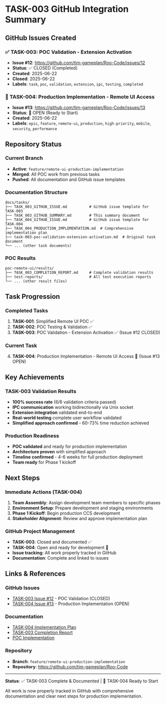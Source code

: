 # TASK-003 GitHub Integration Summary

## GitHub Issues Created

### ✅ TASK-003: POC Validation - Extension Activation

- **Issue #12**: https://github.com/tim-gameplan/Roo-Code/issues/12
- **Status**: ✅ CLOSED (Completed)
- **Created**: 2025-06-22
- **Closed**: 2025-06-22
- **Labels**: `task`, `poc`, `validation`, `extension`, `ipc`, `testing`, `completed`

### 🚀 TASK-004: Production Implementation - Remote UI Access

- **Issue #13**: https://github.com/tim-gameplan/Roo-Code/issues/13
- **Status**: 🚀 OPEN (Ready to Start)
- **Created**: 2025-06-22
- **Labels**: `epic`, `feature`, `remote-ui`, `production`, `high-priority`, `mobile`, `security`, `performance`

## Repository Status

### Current Branch

- **Active**: `feature/remote-ui-production-implementation`
- **Merged**: All POC work from previous tasks
- **Pushed**: All documentation and GitHub issue templates

### Documentation Structure

```
docs/tasks/
├── TASK_003_GITHUB_ISSUE.md          # GitHub issue template for TASK-003
├── TASK_003_GITHUB_SUMMARY.md        # This summary document
├── TASK_004_GITHUB_ISSUE.md          # GitHub issue template for TASK-004
├── TASK_004_PRODUCTION_IMPLEMENTATION.md  # Comprehensive implementation plan
├── task-003-poc-validation-extension-activation.md  # Original task document
└── ... (other task documents)
```

### POC Results

```
poc-remote-ui/results/
├── TASK_003_COMPLETION_REPORT.md     # Complete validation results
├── test-reports/                     # All test execution reports
└── ... (other result files)
```

## Task Progression

### Completed Tasks

1. **TASK-001**: Simplified Remote UI POC ✅
2. **TASK-002**: POC Testing & Validation ✅
3. **TASK-003**: POC Validation - Extension Activation ✅ (Issue #12 CLOSED)

### Current Task

4. **TASK-004**: Production Implementation - Remote UI Access 🚀 (Issue #13 OPEN)

## Key Achievements

### TASK-003 Validation Results

- **100% success rate** (6/6 validation criteria passed)
- **IPC communication** working bidirectionally via Unix socket
- **Extension integration** validated end-to-end
- **Real-world testing** complete user workflow validated
- **Simplified approach confirmed** - 60-73% time reduction achieved

### Production Readiness

- **POC validated** and ready for production implementation
- **Architecture proven** with simplified approach
- **Timeline confirmed** - 4-6 weeks for full production deployment
- **Team ready** for Phase 1 kickoff

## Next Steps

### Immediate Actions (TASK-004)

1. **Team Assembly**: Assign development team members to specific phases
2. **Environment Setup**: Prepare development and staging environments
3. **Phase 1 Kickoff**: Begin production CCS development
4. **Stakeholder Alignment**: Review and approve implementation plan

### GitHub Project Management

- **TASK-003**: Closed and documented ✅
- **TASK-004**: Open and ready for development 🚀
- **Issue tracking**: All work properly tracked in GitHub
- **Documentation**: Complete and linked to issues

## Links & References

### GitHub Issues

- [TASK-003 Issue #12](https://github.com/tim-gameplan/Roo-Code/issues/12) - POC Validation (CLOSED)
- [TASK-004 Issue #13](https://github.com/tim-gameplan/Roo-Code/issues/13) - Production Implementation (OPEN)

### Documentation

- [TASK-004 Implementation Plan](./TASK_004_PRODUCTION_IMPLEMENTATION.md)
- [TASK-003 Completion Report](../poc-remote-ui/results/TASK_003_COMPLETION_REPORT.md)
- [POC Implementation](../poc-remote-ui/)

### Repository

- **Branch**: `feature/remote-ui-production-implementation`
- **Repository**: https://github.com/tim-gameplan/Roo-Code

---

**Status**: ✅ TASK-003 Complete & Documented | 🚀 TASK-004 Ready to Start

All work is now properly tracked in GitHub with comprehensive documentation and clear next steps for production implementation.
